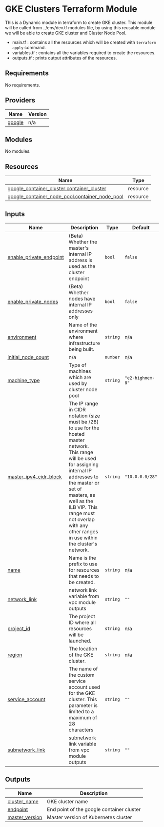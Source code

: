 # GKE Clusters Terraform Module
This is a Dynamic module in terraform to create GKE cluster. This module will be called from ../env/dev.tf modules file, by using this reusable module we will be able to create GKE cluster and Cluster Node Pool.

* main.tf : contains all the resources which will be created with `terraform apply` command.
* variables.tf : contains all the variables required to create the resources.
* outputs.tf : prints output attributes of the resources.

## Requirements

No requirements.

## Providers

| Name | Version |
|------|---------|
| <a name="provider_google"></a> [google](#provider\_google) | n/a |

## Modules

No modules.

## Resources

| Name | Type |
|------|------|
| [google_container_cluster.container_cluster](https://registry.terraform.io/providers/hashicorp/google/latest/docs/resources/container_cluster) | resource |
| [google_container_node_pool.container_node_pool](https://registry.terraform.io/providers/hashicorp/google/latest/docs/resources/container_node_pool) | resource |

## Inputs

| Name | Description | Type | Default | Required |
|------|-------------|------|---------|:--------:|
| <a name="input_enable_private_endpoint"></a> [enable\_private\_endpoint](#input\_enable\_private\_endpoint) | (Beta) Whether the master's internal IP address is used as the cluster endpoint | `bool` | `false` | no |
| <a name="input_enable_private_nodes"></a> [enable\_private\_nodes](#input\_enable\_private\_nodes) | (Beta) Whether nodes have internal IP addresses only | `bool` | `false` | no |
| <a name="input_environment"></a> [environment](#input\_environment) | Name of the environment where infrastructure being built. | `string` | n/a | yes |
| <a name="input_initial_node_count"></a> [initial\_node\_count](#input\_initial\_node\_count) | n/a | `number` | n/a | yes |
| <a name="input_machine_type"></a> [machine\_type](#input\_machine\_type) | Type of machines which are used by cluster node pool | `string` | `"e2-highmem-8"` | no |
| <a name="input_master_ipv4_cidr_block"></a> [master\_ipv4\_cidr\_block](#input\_master\_ipv4\_cidr\_block) | The IP range in CIDR notation (size must be /28) to use for the hosted master network. This range will be used for assigning internal IP addresses to the master or set of masters, as well as the ILB VIP. This range must not overlap with any other ranges in use within the cluster's network. | `string` | `"10.0.0.0/28"` | no |
| <a name="input_name"></a> [name](#input\_name) | Name is the prefix to use for resources that needs to be created. | `string` | n/a | yes |
| <a name="input_network_link"></a> [network\_link](#input\_network\_link) | network link variable from vpc module outputs | `string` | `""` | no |
| <a name="input_project_id"></a> [project\_id](#input\_project\_id) | The project ID where all resources will be launched. | `string` | n/a | yes |
| <a name="input_region"></a> [region](#input\_region) | The location of the GKE cluster. | `string` | n/a | yes |
| <a name="input_service_account"></a> [service\_account](#input\_service\_account) | The name of the custom service account used for the GKE cluster. This parameter is limited to a maximum of 28 characters | `string` | `""` | no |
| <a name="input_subnetwork_link"></a> [subnetwork\_link](#input\_subnetwork\_link) | subnetwork link variable from vpc module outputs | `string` | `""` | no |

## Outputs

| Name | Description |
|------|-------------|
| <a name="output_cluster_name"></a> [cluster\_name](#output\_cluster\_name) | GKE cluster name |
| <a name="output_endpoint"></a> [endpoint](#output\_endpoint) | End point of the google container cluster |
| <a name="output_master_version"></a> [master\_version](#output\_master\_version) | Master version of Kubernetes cluster |
